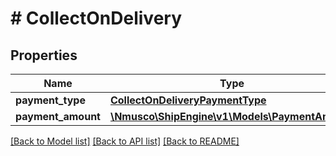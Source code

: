 # # CollectOnDelivery

## Properties

Name | Type | Description | Notes
------------ | ------------- | ------------- | -------------
**payment_type** | [**CollectOnDeliveryPaymentType**](CollectOnDeliveryPaymentType.md) |  | [optional]
**payment_amount** | [**\Nmusco\ShipEngine\v1\Models\PaymentAmount**](PaymentAmount.md) |  | [optional]

[[Back to Model list]](../../README.md#models) [[Back to API list]](../../README.md#endpoints) [[Back to README]](../../README.md)

